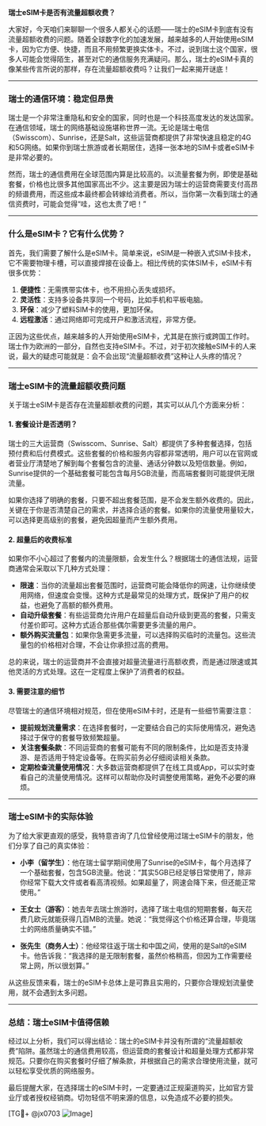 **瑞士eSIM卡是否有流量超额收费？**

大家好，今天咱们来聊聊一个很多人都关心的话题——瑞士的eSIM卡到底有没有流量超额收费的问题。随着全球数字化的加速发展，越来越多的人开始使用eSIM卡，因为它方便、快捷，而且不用频繁更换实体卡。不过，说到瑞士这个国家，很多人可能会觉得陌生，甚至对它的通信服务充满疑问。那么，瑞士的eSIM卡真的像某些传言所说的那样，存在流量超额收费吗？让我们一起来揭开谜底！

---

### **瑞士的通信环境：稳定但昂贵**

瑞士是一个非常注重隐私和安全的国家，同时也是一个科技高度发达的发达国家。在通信领域，瑞士的网络基础设施堪称世界一流。无论是瑞士电信（Swisscom）、Sunrise，还是Salt，这些运营商都提供了非常快速且稳定的4G和5G网络。如果你到瑞士旅游或者长期居住，选择一张本地的SIM卡或者eSIM卡是非常必要的。

然而，瑞士的通信费用在全球范围内算是比较高的。以流量套餐为例，即使是基础套餐，价格也比很多其他国家高出不少。这主要是因为瑞士的运营商需要支付高昂的频谱费用，而这些成本最终都会转嫁给消费者。所以，当你第一次看到瑞士的通信资费时，可能会觉得“哇，这也太贵了吧！”

---

### **什么是eSIM卡？它有什么优势？**

首先，我们需要了解什么是eSIM卡。简单来说，eSIM是一种嵌入式SIM卡技术，它不需要物理卡槽，可以直接焊接在设备上。相比传统的实体SIM卡，eSIM卡有很多优势：

1. **便捷性**：无需携带实体卡，也不用担心丢失或损坏。
2. **灵活性**：支持多设备共享同一个号码，比如手机和平板电脑。
3. **环保**：减少了塑料SIM卡的使用，更加环保。
4. **远程激活**：通过网络即可完成开户和激活流程，非常方便。

正因为这些优点，越来越多的人开始使用eSIM卡，尤其是在旅行或跨国工作时。瑞士作为欧洲的一部分，自然也支持eSIM卡。不过，对于初次接触eSIM卡的人来说，最大的疑虑可能就是：会不会出现“流量超额收费”这种让人头疼的情况？

---

### **瑞士eSIM卡的流量超额收费问题**

关于瑞士eSIM卡是否存在流量超额收费的问题，其实可以从几个方面来分析：

#### **1. 套餐设计是否透明？**
瑞士的三大运营商（Swisscom、Sunrise、Salt）都提供了多种套餐选择，包括预付费和后付费模式。这些套餐的价格和服务内容都非常透明，用户可以在官网或者营业厅清楚地了解到每个套餐包含的流量、通话分钟数以及短信数量。例如，Sunrise提供的一个基础套餐可能包含每月5GB流量，而高端套餐则可能提供无限流量。

如果你选择了明确的套餐，只要不超出套餐范围，是不会发生额外收费的。因此，关键在于你是否清楚自己的需求，并选择合适的套餐。如果你的流量使用量较大，可以选择更高级别的套餐，避免因超量而产生额外费用。

#### **2. 超量后的收费标准**
如果你不小心超过了套餐内的流量限额，会发生什么？根据瑞士的通信法规，运营商通常会采取以下几种方式处理：

- **限速**：当你的流量超出套餐范围时，运营商可能会降低你的网速，让你继续使用网络，但速度会变慢。这种方式是最常见的处理方式，既保护了用户的权益，也避免了高额的额外费用。
- **自动升级套餐**：有些运营商允许用户在超量后自动升级到更高的套餐，只需支付差价即可。这种方式适合那些偶尔需要更多流量的用户。
- **额外购买流量包**：如果你急需更多流量，可以选择购买临时的流量包。这些流量包的价格相对合理，不会让你承担过高的费用。

总的来说，瑞士的运营商并不会直接对超量流量进行高额收费，而是通过限速或其他灵活的方式处理。这在一定程度上保护了消费者的权益。

#### **3. 需要注意的细节**
尽管瑞士的通信环境相对规范，但在使用eSIM卡时，还是有一些细节需要注意：

- **提前规划流量需求**：在选择套餐时，一定要结合自己的实际使用情况，避免选择过于保守的套餐导致频繁超量。
- **关注套餐条款**：不同运营商的套餐可能有不同的限制条件，比如是否支持漫游、是否适用于特定设备等。在购买前务必仔细阅读相关条款。
- **定期检查流量使用情况**：大多数运营商都提供了在线工具或App，可以实时查看自己的流量使用情况。这样可以帮助你及时调整使用策略，避免不必要的麻烦。

---

### **瑞士eSIM卡的实际体验**

为了给大家更直观的感受，我特意咨询了几位曾经使用过瑞士eSIM卡的朋友，他们分享了自己的真实体验：

- **小李（留学生）**：他在瑞士留学期间使用了Sunrise的eSIM卡，每个月选择了一个基础套餐，包含5GB流量。他说：“其实5GB已经足够日常使用了，除非你经常下载大文件或者看高清视频。如果超量了，网速会降下来，但还能正常使用。”

- **王女士（游客）**：她去年去瑞士旅游时，选择了瑞士电信的短期套餐，每天花费几欧元就能获得几百MB的流量。她说：“我觉得这个价格还算合理，毕竟瑞士的网络质量确实不错。”

- **张先生（商务人士）**：他经常往返于瑞士和中国之间，使用的是Salt的eSIM卡。他告诉我：“我选择的是无限制套餐，虽然价格稍高，但因为工作需要经常上网，所以很划算。”

从这些反馈来看，瑞士的eSIM卡总体上是可靠且实用的，只要你合理规划流量使用，就不会遇到太多问题。

---

### **总结：瑞士eSIM卡值得信赖**

经过以上分析，我们可以得出结论：瑞士的eSIM卡并没有所谓的“流量超额收费”陷阱。虽然瑞士的通信费用较高，但运营商的套餐设计和超量处理方式都非常规范。只要你在购买套餐时仔细了解条款，并根据自己的需求合理使用流量，就可以轻松享受优质的网络服务。

最后提醒大家，在选择瑞士的eSIM卡时，一定要通过正规渠道购买，比如官方营业厅或者授权经销商。切勿轻信不明来源的信息，以免造成不必要的损失。

[TG💪+ @jx0703 ![Image](https://github.com/user-attachments/assets/dbca1d08-cadb-493c-b0ec-ad6f7a83f270)]